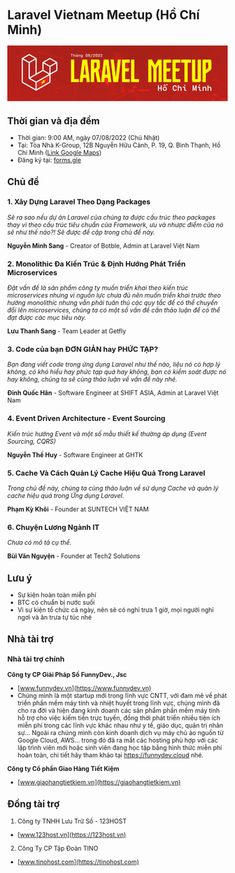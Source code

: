 # Laravel Vietnam Meetup (Hồ Chí Minh)

![](images/07082022_hcm_01.png)

## Thời gian và địa đểm

- Thời gian: 9:00 AM, ngày 07/08/2022 (Chủ Nhật)
- Tại: Tòa Nhà K-Group, 12B Nguyễn Hữu Cảnh, P. 19, Q. Bình Thạnh, Hồ Chí Minh ([Link Google Maps](https://goo.gl/maps/8YKYzPNKYK3TsDdZ6))
- Đăng ký tại: [forms.gle](https://forms.gle/CMv84KBG9D6zXniu5)

## Chủ đề

### 1. Xây Dựng Laravel Theo Dạng Packages

_Sẽ ra sao nếu dự án Laravel của chúng ta được cấu trúc theo packages thay vì theo cấu trúc tiêu chuẩn của Framework, ưu và nhược điểm của nó sẽ như thế nào?! Sẽ được đề cập trong chủ đề này._

**Nguyễn Minh Sang** - Creator of Botble, Admin at Laravel Việt Nam

### 2. Monolithic Đa Kiến Trúc & Định Hướng Phát Triển Microservices

_Đặt vấn đề là sản phẩm công ty muốn triển khai theo kiến trúc microservices nhưng vì nguồn lực chưa đủ nên muốn triển khai trước theo hướng monolithic nhưng vẫn phải tuân thủ các quy tắc để có thể chuyển đổi lên microservices, chúng ta có một số vấn đề cần thảo luận để có thể đạt được các mục tiêu này._

**Lưu Thanh Sang** - Team Leader at Getfly

### 3. Code của bạn ĐƠN GIẢN hay PHỨC TẠP?

_Bạn đang viết code trong ứng dụng Laravel như thế nào, liệu nó có hợp lý không, có khó hiểu hay phức tạp quá hay không, bạn có kiểm soát được nó hay không, chúng ta sẽ cùng thảo luận về vấn đề này nhé._

**Đinh Quốc Hân** - Software Engineer at SHIFT ASIA, Admin at Laravel Việt Nam

### 4. Event Driven Architecture - Event Sourcing

_Kiến trúc hướng Event và một số mẫu thiết kế thường áp dụng (Event Sourcing, CQRS)_

**Nguyễn Thế Huy** - Software Engineer at GHTK

### 5. Cache Và Cách Quản Lý Cache Hiệu Quả Trong Laravel

_Trong chủ đề này, chúng ta cùng thảo luận về sử dụng Cache và quản lý cache hiệu quả trong Ứng dụng Laravel._

**Phạm Kỳ Khôi** - Founder at SUNTECH VIỆT NAM

### 6. Chuyện Lương Ngành IT

_Chưa có mô tả cụ thể._

**Bùi Văn Nguyện** - Founder at Tech2 Solutions

## Lưu ý

- Sự kiện hoàn toàn miễn phí
- BTC có chuẩn bị nước suối
- Vì sự kiện tổ chức cả ngày, nên sẽ có nghỉ trưa 1 giờ, mọi người nghỉ ngơi và ăn trưa tự túc nhé

## Nhà tài trợ

### Nhà tài trợ chính

**Công ty CP Giải Pháp Số FunnyDev., Jsc**

- [www.funnydev.vn](https://www.funnydev.vn)
- Chúng mình là một startup mới trong lĩnh vực CNTT, với đam mê về phát triển phần mềm máy tính và nhiệt huyết trong lĩnh vực, chúng mình đã cho ra đời và hiện đang kinh doanh các sản phẩm phần mềm máy tính hỗ trợ cho việc kiếm tiền trực tuyến, đồng thời phát triển nhiều tiện ích miễn phí trong các lĩnh vực khác nhau như y tế, giáo dục, quản trị nhân sự... Ngoài ra chúng mình còn kinh doanh dịch vụ máy chủ ảo nguồn từ Google Cloud, AWS... trong đó đã ra mắt các hosting phù hợp với các lập trình viên mới hoặc sinh viên đang học tập bằng hình thức miễn phí hoàn toàn, chi tiết hãy tham khảo tại https://funnydev.cloud nhé.


**Công ty Cổ phần Giao Hàng Tiết Kiệm**

- [www.giaohangtietkiem.vn](https://giaohangtietkiem.vn)

## Đồng tài trợ

1. Công ty TNHH Lưu Trữ Số - 123HOST
- [www.123host.vn](https://123host.vn)

2. Công Ty CP Tập Đoàn TINO
- [www.tinohost.com](https://tinohost.com)
